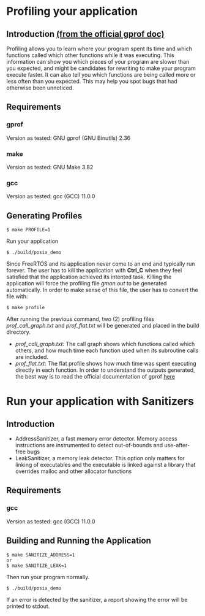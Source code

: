 # Profiling your application

## Introduction [(from the official gprof doc)](https://sourceware.org/binutils/docs/gprof/Introduction.html#Introduction)
Profiling allows you to learn where your program spent its time and which
functions called which other functions while it was executing.  This information
can show you which pieces of your program are slower than you expected, and
might be candidates for rewriting to make your program execute faster.  It can
also tell you which functions are being called more or less often than you
expected.  This may help you spot bugs that had otherwise been unnoticed.

## Requirements
### gprof
Version as tested: GNU gprof (GNU Binutils) 2.36
### make
Version as tested: GNU Make 3.82
### gcc
Version as tested: gcc (GCC) 11.0.0

## Generating Profiles
```
$ make PROFILE=1
```
Run your application
```
$ ./build/posix_demo
```
Since FreeRTOS and its application never come to an end and typically run
forever.  The user has to kill the application with **Ctrl_C**  when they feel
satisfied that the application achieved its intented task.  Killing the
application will force the profiling file *gmon.out* to be generated
automatically.
In order to make sense of this file, the user has to convert the file with:
```
$ make profile
```
After running the previous command, two (2) profiling files
*prof_call_graph.txt* and *prof_flat.txt* will be generated and placed in
the build directory.
* *prof_call_graph.txt*: The call graph shows which functions called which
others, and how much time each function used when its subroutine calls are
included.
* *prof_flat.txt*: The flat profile shows how much time was spent
executing directly in each function.
In order to understand the outputs generated, the best way is to read the
official documentation of gprof
[here](https://sourceware.org/binutils/docs/gprof/Output.html#Output)


# Run your application with Sanitizers
## Introduction
* AddressSanitizer, a fast memory error detector.  Memory
access instructions are instrumented to detect out-of-bounds and use-after-free
bugs
* LeakSanitizer, a memory leak detector.  This option only matters for linking of
executables and the executable is linked against a library that overrides malloc
and other allocator functions

## Requirements
### gcc
Version as tested: gcc (GCC) 11.0.0
## Building and Running the Application
```
$ make SANITIZE_ADDRESS=1
or
$ make SANITIZE_LEAK=1
```
Then run your program normally.
```
$ ./build/posix_demo
```
If an error is detected by the sanitizer, a report showing the error will be printed to stdout.
